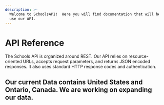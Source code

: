 ```yaml
---
description: >-
  Welcome to SchoolsAPI!  Here you will find documentation that will help you
  use our API.
---
```


# API Reference

The Schools API is organized around REST. Our API relies on resource-oriented URLs, accepts request parameters, and returns JSON encoded responses. It also uses standard HTTP response codes and authentication.

## Our current Data contains United States and Ontario, Canada.  We are working on expanding our data.

